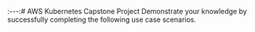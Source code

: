 :---:# AWS Kubernetes Capstone Project
Demonstrate your knowledge by successfully completing the following use case scenarios. 
